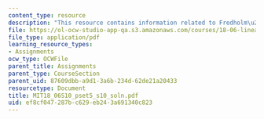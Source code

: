 ```yaml
---
content_type: resource
description: "This resource contains information related to Fredholm\u2019s alternative."
file: https://ol-ocw-studio-app-qa.s3.amazonaws.com/courses/18-06-linear-algebra-spring-2010/ef8cf047287bc629eb243a691340c823_MIT18_06S10_pset5_s10_soln.pdf
file_type: application/pdf
learning_resource_types:
- Assignments
ocw_type: OCWFile
parent_title: Assignments
parent_type: CourseSection
parent_uid: 87609dbb-a9d1-3a6b-234d-62de21a20433
resourcetype: Document
title: MIT18_06S10_pset5_s10_soln.pdf
uid: ef8cf047-287b-c629-eb24-3a691340c823
---
```

